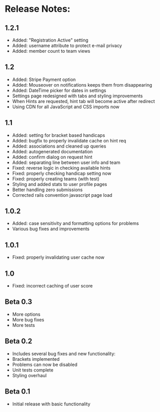 Release Notes:
==============

1.2.1
-----
* Added: "Registration Active" setting
* Added: username attribute to protect e-mail privacy
* Added: member count to team views

1.2
---
* Added: Stripe Payment option
* Added: Mouseover on notifications keeps them from disappearing
* Added: DateTime picker for dates in settings
* Settings page redesigned with tabs and styling improvements
* When Hints are requested, hint tab will become active after redirect
* Using CDN for all JavaScript and CSS imports now

1.1
---
* Added: setting for bracket based handicaps
* Added: bugfix to properly invalidate cache on hint req
* Added: associations and cleaned up queries
* Added: autogenerated documentation
* Added: confirm dialog on request hint
* Added: separating line between user info and team
* Fixed: reverse logic in checking available hints
* Fixed: properly checking handicap setting now
* Fixed: properly creating teams (with test)
* Styling and added stats to user profile pages
* Better handling zero submissions
* Corrected rails convention javascript page load

1.0.2
-----
* Added: case sensitivity and formatting options for problems
* Various bug fixes and improvements

1.0.1
-----
* Fixed: properly invalidating user cache now

1.0
---
* Fixed: incorrect caching of user score

Beta 0.3
--------
* More options
* More bug fixes
* More tests

Beta 0.2
--------
* Includes several bug fixes and new functionality:
* Brackets implemented
* Problems can now be disabled
* Unit tests complete
* Styling overhaul

Beta 0.1
--------
* Initial release with basic functionality
